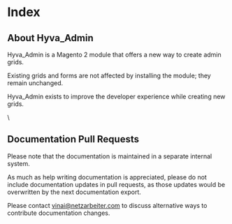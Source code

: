 # Index

## About Hyva_Admin

Hyva_Admin is a Magento 2 module that offers a new way to create admin grids.

Existing grids and forms are not affected by installing the module; they remain unchanged.

Hyva_Admin exists to improve the developer experience while creating new grids.


\
## Documentation Pull Requests

Please note that the documentation is maintained in a separate internal system.

As much as help writing documentation is appreciated, please do not include documentation updates in pull requests, as those updates would be overwritten by the next documentation export.


Please contact vinai@netzarbeiter.com to discuss alternative ways to contribute documentation changes.